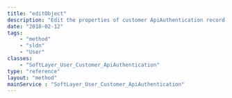 ```yaml
---
title: "editObject"
description: "Edit the properties of customer ApiAuthentication record by passing in a modified instance of a SoftLayer_User_Customer_ApiAuthentication object. Only the ipAddressRestriction property can be modified. "
date: "2018-02-12"
tags:
    - "method"
    - "sldn"
    - "User"
classes:
    - "SoftLayer_User_Customer_ApiAuthentication"
type: "reference"
layout: "method"
mainService : "SoftLayer_User_Customer_ApiAuthentication"
---
```

